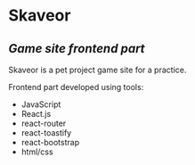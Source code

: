 # Skaveor
## _Game site frontend part_

Skaveor is a pet project game site for a practice.

Frontend part developed using tools:
- JavaScript
- React.js
- react-router
- react-toastify
- react-bootstrap
- html/css



